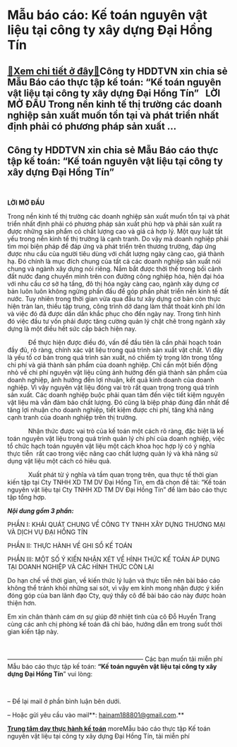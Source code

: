 Mẫu báo cáo: Kế toán nguyên vật liệu tại công ty xây dựng Đại Hồng Tín
======================================================================

[:gift:Xem chi tiết ở đây:gift:](https://hddtvn.com/mau-bao-cao-ke-toan-nguyen-vat-lieu-tai-cong-ty-xay-dung-dai-hong-tin/)Công ty HDDTVN xin chia sẻ Mẫu Báo cáo thực tập kế toán: “Kế toán nguyên vật liệu tại công ty xây dựng Đại Hồng Tín”   LỜI MỞ ĐẦU Trong nền kinh tế thị trường các doanh nghiệp sản xuất muốn tồn tại và phát triển nhất định phải có phương pháp sản xuất …
------------------------------------------------------------------------------------------------------------------------------------------------------------------------------------------------------------------------------------------------------------



Công ty HDDTVN xin chia sẻ Mẫu Báo cáo thực tập kế toán: “Kế toán nguyên vật liệu tại công ty xây dựng Đại Hồng Tín”
----------------------------------------------------------------------------------------------------------------------


 



**LỜI MỞ ĐẦU**

Trong nền kinh tế thị trường các doanh nghiệp sản xuất muốn tồn tại và phát triển nhất định phải có phương pháp sản xuất phù hợp và phải sản xuất ra được những sản phẩm có chất lượng cao và giá cả hợp lý. Một quy luật tất yếu trong nền kinh tế thị trường là cạnh tranh. Do vậy mà doanh nghiệp phải tìm mọi biện pháp để đáp ứng và phát triển trên thương trường, đáp ứng được nhu cầu của người tiêu dùng với chất lượng ngày càng cao, giá thành hạ. Đó chính là mục đích chung của tất cả các doanh nghiệp sản xuất nói chung và ngành xây dựng nói riêng. Nắm bắt được thời thế trong bối cảnh đất nước đang chuyển mình trên con đường công nghiệp hóa, hiện đại hóa với nhu cầu cơ sở hạ tầng, đô thị hóa ngày càng cao, ngành xây dựng cơ bản luôn luôn không ngừng phấn đấu để góp phần phát triển nền kinh tế đất nước. Tuy nhiên trong thời gian vừa qua đầu tư xây dựng cơ bản còn thực hiện tràn lan, thiếu tập trung, công trình dở dang làm thất thoát kinh phí lớn và việc đó đã được dần dần khắc phục cho đến ngày nay. Trong tình hình đó việc đầu tư vốn phải được tăng cường quản lý chặt chẽ trong ngành xây dựng là một điều hết sức cấp bách hiện nay.


            Để thực hiện được điều đó, vấn đề đầu tiên là cần phải hoạch toán đầy đủ, rõ ràng, chính xác vật liệu trong quá trình sản xuất vật chất. Vì đây là yếu tố cơ bản trong quá trình sản xuất, nó chiếm tỷ trọng lớn trong tổng chi phí và giá thành sản phẩm của doanh nghiệp. Chỉ cần một biến động nhỏ về chi phí nguyên vật liệu cũng ảnh hưởng đến giá thành sản phẩm của doanh nghiệp, ảnh hưởng đến lợi nhuận, kết quả kinh doanh của doanh nghiệp. Vì vậy nguyên vật liệu đóng vai trò rất quan trọng trong quá trình sản xuất. Các doanh nghiệp buộc phải quan tâm đến việc tiết kiệm nguyên vật liệu mà vẫn đảm bảo chất lượng. Đó cũng là biệp pháp đúng đắn nhất để tăng lợi nhuận cho doanh nghiệp, tiết kiệm được chi phí, tăng khả năng cạnh tranh của doanh nghiệp trên thị trường.


            Nhận thức được vai trò của kế toán một cách rõ ràng, đặc biệt là kế toán nguyên vật liệu trong quá trình quản lý chi phí của doanh nghiệp, việc tổ chức hạch toán nguyên vật liệu một cách khoa học hợp lý có ý nghĩa thực tiễn  rất cao trong việc nâng cao chất lượng quản lý và khả năng sử dụng vật liệu một cách có hiêu quả.


            Xuất phát từ ý nghĩa và tầm quan trọng trên, qua thực tế thời gian kiến tập tại Cty TNHH XD TM DV Đại Hồng Tín, em đã chọn đề tài: “Kế toán nguyên vật liệu tại Cty TNHH XD TM DV Đại Hồng Tín” để làm báo cáo thực tập tổng hợp.


***Nội dung gồm 3 phần:***


PHẦN I: KHÁI QUÁT CHUNG VỀ CÔNG TY TNHH XÂY DỰNG THƯƠNG MẠI VÀ DỊCH VỤ ĐẠI HỒNG TÍN  

PHẦN II: THỰC HÀNH VỀ GHI SỔ KẾ TOÁN  

PHẦN III: MỘT SỐ Ý KIẾN NHẬN XÉT VỀ HÌNH THỨC KẾ TOÁN ÁP DỤNG TẠI DOANH NGHIỆP VÀ CÁC HÌNH THỨC CÒN LẠI


Do hạn chế về thời gian, về kiến thức lý luận và thực tiễn nên bài báo cáo không thể tránh khỏi những sai sót, vì vậy em kính mong nhận được ý kiến đóng góp của ban lãnh đạo Cty, quý thầy cô để bài báo cáo này được hoàn thiện hơn.


Em xin chân thành cám ơn sự giúp đỡ nhiệt tình của cô Đỗ Huyền Trang cùng các anh chị phòng kế toán đã chỉ bảo, hướng dẫn em trong suốt thời gian kiến tập này.  

 



——————————————————————
Các bạn muốn tải miễn phí Mẫu báo cáo thực tập kế toán: **“Kế toán nguyên vật liệu tại công ty xây dựng Đại Hồng Tín**” vui lòng:  

 



– Để lại mail ở phần bình luận bên dưới.  

 – Hoặc gửi yêu cầu vào mail**: hainam188801@gmail.com.**  

  

**[Trung tâm dạy thực hành kế toán](# "trung tâm dạy thực hành kế toán")**
moreMẫu báo cáo thực tập Kế toán nguyên vật liệu tại công ty xây dựng Đại Hồng Tín, tải miễn phí

